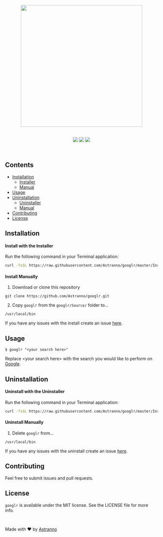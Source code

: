 <br/>
<p align="center">
  <img width="400" src="https://user-images.githubusercontent.com/2769158/44444745-969a2b00-a59b-11e8-8bf7-a4ce0b096399.png"><br/><br/><br/>
  <a href="https://github.com/Astranno/googlr"><img src="https://img.shields.io/badge/Version-1.0.0-blue.svg?longCache=true&style=for-the-badge"></a>
  <a href="https://github.com/Astranno/googlr/blob/master/LICENCE.md"><img src="https://img.shields.io/badge/Licence-MIT-green.svg?longCache=true&style=for-the-badge"></a>
  <img src="https://img.shields.io/badge/Made With-Swift-red.svg?longCache=true&style=for-the-badge">
</p><br/>

## Contents

- [Installation](#installation)
  - [Installer](#install-with-the-installer)
  - [Manual](#install-manually)
- [Usage](#usage)
- [Uninstallation](#uninstallation)
  - [Uninstaller](#uninstall-with-the-uninstaller)
  - [Manual](#uninstall-manually)
- [Contributing](#contributing)
- [License](#license)


## Installation
#### Install with the Installer
Run the following command in your Terminal application:

```sh
curl -fsSL https://raw.githubusercontent.com/Astranno/googlr/master/Install%20Scripts/install.sh | sudo sh
```

#### Install Manually
1. Download or clone this repository

``` 
git clone https://github.com/Astranno/googlr.git
```

2. Copy `googlr` from the `googlr/Source/` folder to...

``` 
/usr/local/bin
```

If you have any issues with the install create an issue [here](https://github.com/Astranno/googlr/issues/new).

## Usage

```
$ googlr "<your search here>"
```

Replace \<your search here> with the search you would like to perform on [Google](https://www.google.com).

## Uninstallation
#### Uninstall with the Uninstaller
Run the following command in your Terminal application:

```sh
curl -fsSL https://raw.githubusercontent.com/Astranno/googlr/master/Install%20Scripts/uninstall.sh | sudo sh
```

#### Uninstall Manually
1. Delete `googlr` from...

``` 
/usr/local/bin
```

If you have any issues with the uninstall create an issue [here](https://github.com/Astranno/googlr/issues/new).

## Contributing

Feel free to submit issues and pull requests.

## License

`googlr` is available under the MIT license. See the LICENSE file for more info.

<br/>

Made with ❤️ by [Astranno](https://github.com/astranno)
